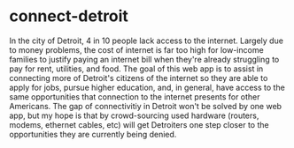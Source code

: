 # connect-detroit
In the city of Detroit, 4 in 10 people lack access to the internet. Largely due to money problems, the cost of internet is far too high for low-income families to justify paying an internet bill when they're already struggling to pay for rent, utilities, and food. 
The goal of this web app is to assist in connecting more of Detroit's citizens of the internet so they are able to apply for jobs, pursue higher education, and, in general, have access to the same opportunities that connection to the internet presents for other Americans. 
The gap of connectivitiy in Detroit won't be solved by one web app, but my hope is that by crowd-sourcing used hardware (routers, modems, ethernet cables, etc) will get Detroiters one step closer to the opportunities they are currently being denied. 
